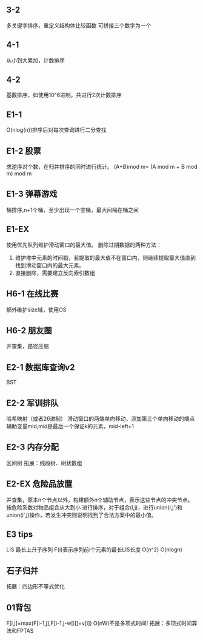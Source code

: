 ## 3-2
多关键字排序，重定义结构体比较函数
可拼接三个数字为一个

## 4-1
从小到大累加，计数排序

## 4-2
基数排序，如使用10^6进制，共进行2次计数排序

## E1-1
O(nlog(n))排序后对每次查询进行二分查找

## E1-2 股票
求逆序对个数，在归并排序的同时进行统计。
(A+B)mod m= (A mod m + B mod m) mod m

## E1-3 弹幕游戏
桶排序,n+1个桶，至少出现一个空桶，最大间隔在桶之间

## E1-EX
使用优先队列维护滑动窗口的最大值。
删除过期数据的两种方法：
1. 维护堆中元素的时间戳，若提取的最大值不在窗口内，则继续提取最大值直到找到滑动窗口内的最大元素。
2. 直接删除，需要建立反向索引数组

## H6-1 在线比赛
额外维护size域，使用OS

## H6-2 朋友圈
并查集，路径压缩

## E2-1 数据库查询v2
BST

## E2-2 军训排队
哈希映射（或者26进制）
滑动窗口的两端单向移动，添加第三个单向移动的端点
辅助变量mid,mid是最后一个保证k的元素，mid-left+1

## E2-3 内存分配
区间树
拓展：线段树、树状数组

## E2-EX 危险品放置
并查集，原本n个节点以外，构建额外n个辅助节点，表示这些节点的冲突节点。按危险系数对物品组合从大到小
进行排序，对于组合(i,j)，进行union(i,j')和union(i',j)操作，若发生冲突则说明找到了合法方案中的最小值。

## E3 tips
LIS 最长上升子序列 F(i)表示序列前i个元素的最长LIS长度
O(n^2) O(nlogn)

## 石子归并
拓展：四边形不等式优化

## 01背包
F[i,j]=max(F[i-1,j],F[i-1,j-w[i]]+v[i])
O(nW)不是多项式时间!
拓展：多项式时间算法和FPTAS

## 


